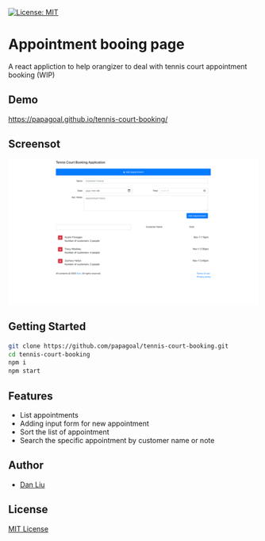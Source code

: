 
[![License: MIT](https://img.shields.io/badge/License-MIT-green.svg)](https://github.com/papagoal/tennis-court-booking/blob/master/LICENSE)
# Appointment booing page
A react appliction to help orangizer to deal with tennis court appointment booking (WIP)

## Demo
https://papagoal.github.io/tennis-court-booking/

## Screensot
![Screenshot](./assets/appointment-booking.png)

## Getting Started
```bash
git clone https://github.com/papagoal/tennis-court-booking.git
cd tennis-court-booking
npm i
npm start
```

## Features
- List appointments
- Adding input form for new appointment
- Sort the list of appointment 
- Search the specific appointment by customer name or note


## Author
- [Dan Liu](https://www.fightdan.com)

## License
[MIT License](LICENSE)
